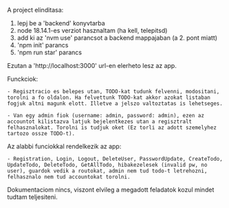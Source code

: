 A project elinditasa:

1. lepj be a 'backend' konyvtarba
2. node 18.14.1-es verziot hasznaltam (ha kell, telepitsd)
3. add ki az 'nvm use' parancsot a backend mappajaban (a 2. pont miatt)
4. 'npm init' parancs
5. 'npm run star' parancs

Ezutan a 'http://localhost:3000' url-en elerheto lesz az app.

Funckciok:

    - Regisztracio es belepes utan, TODO-kat tudunk felvenni, modositani, torolni a fo oldalon. Ha felvettunk TODO-kat akkor azokat listaban fogjuk altni magunk elott. Illetve a jelszo valtoztatas is lehetseges.

    - Van egy admin fiok (username: admin, password: admin), ezen az accountot kilistazva latjuk bejelentkezes utan a regisztralt felhasznalokat. Torolni is tudjuk oket (Ez torli az adott szemelyhez tartozo ossze TODO-t).

Az alabbi funciokkal rendelkezik az app:

    - Registration, Login, Logout, DeleteUser, PasswordUpdate, CreateTodo, UpdateTodo, DeleteTodo, GetAllTodo, hibakezelesek (invalid pw, no user), guardok vedik a routokat, admin nem tud todo-t letrehozni, felhasznalo nem tud accountokat torolni.

Dokumentaciom nincs, viszont elvileg a megadott feladatok kozul mindet tudtam teljesiteni.
